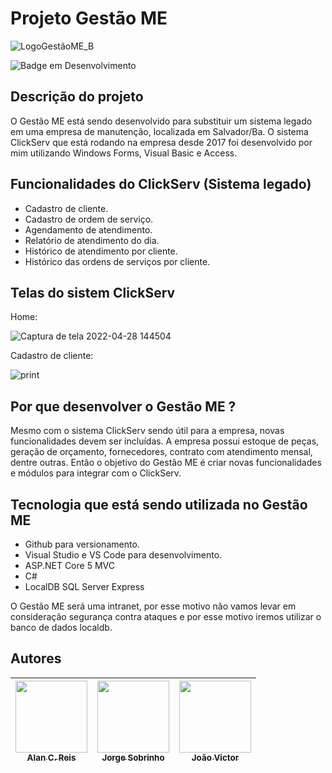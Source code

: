 # Projeto Gestão ME

![LogoGestãoME_B](https://user-images.githubusercontent.com/69443030/166120567-4a61ccc4-671f-4519-8735-60a2774fc957.png)

![Badge em Desenvolvimento](http://img.shields.io/static/v1?label=STATUS&message=EM%20DESENVOLVIMENTO&color=GREEN&style=for-the-badge)


## Descrição do projeto

O Gestão ME está sendo desenvolvido para substituir um sistema legado em uma empresa de manutenção, localizada em Salvador/Ba. O sistema ClickServ que está rodando na empresa desde 2017 foi desenvolvido por mim utilizando Windows Forms, Visual Basic e Access. 

## Funcionalidades do ClickServ (Sistema legado)
- Cadastro de cliente.
- Cadastro de ordem de serviço.
- Agendamento de atendimento.
- Relatório de atendimento do dia.
- Histórico de atendimento por cliente.
- Histórico das ordens de serviços por cliente.

## Telas do sistem ClickServ

Home:

![Captura de tela 2022-04-28 144504](https://user-images.githubusercontent.com/69443030/165844901-6f42b745-5ae7-4100-b465-69a92375fae8.png)

Cadastro de cliente:

![print](https://user-images.githubusercontent.com/69443030/165844940-70a11301-0034-40a9-89f7-51824c5b488c.png)


## Por que desenvolver o Gestão ME ?
Mesmo com o sistema ClickServ sendo útil para a empresa, novas funcionalidades devem ser incluídas. A empresa possui estoque de peças, geração de orçamento, fornecedores, contrato com atendimento mensal, dentre outras. 
Então o objetivo do Gestão ME é criar novas funcionalidades e módulos para integrar com o ClickServ.

## Tecnologia que está sendo utilizada no Gestão ME
- Github para versionamento.
- Visual Studio e VS Code para desenvolvimento.
- ASP.NET Core 5 MVC
- C#
- LocalDB SQL Server Express

O Gestão ME será uma intranet, por esse motivo não vamos levar em consideração segurança contra ataques e por esse motivo iremos utilizar o banco de dados localdb.

## Autores

| [<img src="https://avatars.githubusercontent.com/u/69443030?v=4" width=115><br><sub>Alan C. Reis</sub>](https://github.com/Alan-Reis) |  [<img src="https://avatars.githubusercontent.com/u/85499661?v=4" width=115><br><sub>Jorge Sobrinho</sub>](https://github.com/jorgesoobrinho) |  [<img src="https://avatars.githubusercontent.com/u/100648619?v=4" width=115><br><sub>João Victor</sub>](https://github.com/jvictorPS) |
| :---: | :---: | :---: |
